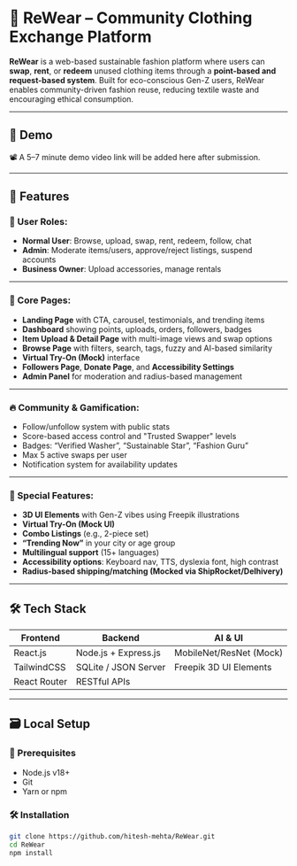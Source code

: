 # 👚 ReWear – Community Clothing Exchange Platform

**ReWear** is a web-based sustainable fashion platform where users can **swap**, **rent**, or **redeem** unused clothing items through a **point-based and request-based system**. Built for eco-conscious Gen-Z users, ReWear enables community-driven fashion reuse, reducing textile waste and encouraging ethical consumption.

---

## 🚀 Demo

📽️ A 5–7 minute demo video link will be added here after submission.

---

## 🌟 Features

### 👤 User Roles:
- **Normal User**: Browse, upload, swap, rent, redeem, follow, chat
- **Admin**: Moderate items/users, approve/reject listings, suspend accounts
- **Business Owner**: Upload accessories, manage rentals

---

### 📱 Core Pages:
- **Landing Page** with CTA, carousel, testimonials, and trending items
- **Dashboard** showing points, uploads, orders, followers, badges
- **Item Upload & Detail Page** with multi-image views and swap options
- **Browse Page** with filters, search, tags, fuzzy and AI-based similarity
- **Virtual Try-On (Mock)** interface
- **Followers Page**, **Donate Page**, and **Accessibility Settings**
- **Admin Panel** for moderation and radius-based management

---

### 🔥 Community & Gamification:
- Follow/unfollow system with public stats
- Score-based access control and "Trusted Swapper" levels
- Badges: “Verified Washer”, “Sustainable Star”, “Fashion Guru”
- Max 5 active swaps per user
- Notification system for availability updates

---

### 🧩 Special Features:
- **3D UI Elements** with Gen-Z vibes using Freepik illustrations
- **Virtual Try-On (Mock UI)**
- **Combo Listings** (e.g., 2-piece set)
- **“Trending Now”** in your city or age group
- **Multilingual support** (15+ languages)
- **Accessibility options**: Keyboard nav, TTS, dyslexia font, high contrast
- **Radius-based shipping/matching (Mocked via ShipRocket/Delhivery)**

---

## 🛠️ Tech Stack

| Frontend        | Backend              | AI & UI                  |
|-----------------|----------------------|--------------------------|
| React.js        | Node.js + Express.js | MobileNet/ResNet (Mock)  |
| TailwindCSS     | SQLite / JSON Server | Freepik 3D UI Elements   |
| React Router    | RESTful APIs         |                         |

---

## 🗃️ Local Setup

### 🔧 Prerequisites
- Node.js v18+
- Git
- Yarn or npm

### 🛠️ Installation

```bash
git clone https://github.com/hitesh-mehta/ReWear.git
cd ReWear
npm install
